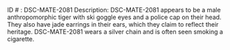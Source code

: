 ID # : DSC-MATE-2081
Description: DSC-MATE-2081 appears to be a male anthropomorphic tiger with ski goggle eyes and a police cap on their head. They also have jade earrings in their ears, which they claim to reflect their heritage. DSC-MATE-2081 wears a silver chain and is often seen smoking a cigarette. 